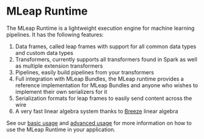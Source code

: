 # MLeap Runtime

The MLeap Runtime is a lightweight execution engine for machine learning
pipelines. It has the following features:

1. Data frames, called leap frames with support for all common data
   types and custom data types
2. Transformers, currently supports all transformers found in Spark as
   well as multiple extension transformers
3. Pipelines, easily build pipelines from your transformers
4. Full integration with MLeap Bundles, the MLeap runtime provides a
   reference implementation for MLeap Bundles and anyone who wishes to
implement their own serializers for it
5. Serialization formats for leap frames to easily send content across
   the wire
6. A very fast linear algebra system thanks to [Breeze](https://github.com/scalanlp/breeze) linear algebra

See our [basic usage](../basic) and [advanced usage](../advanced) for more
information on how to use the MLeap Runtime in your application.
